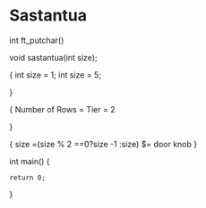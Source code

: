 # Sastantua

int 	ft_putchar()

void sastantua(int size);

{
	int size = 1;
	int size = 5;

}


{
	Number of Rows = Tier = 2

}



{ size =(size % 2 ==0?size -1 :size)
	$= door knob 
}



int main()
{


	return 0; 
}
